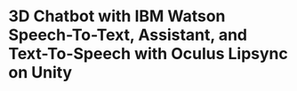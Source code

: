 # 3D Chatbot with IBM Watson Speech-To-Text, Assistant, and Text-To-Speech with Oculus Lipsync on Unity


